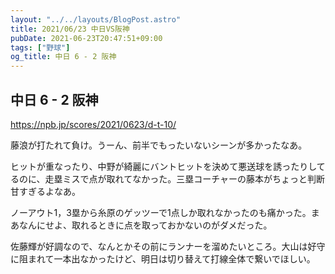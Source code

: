 ```yaml
---
layout: "../../layouts/BlogPost.astro"
title: 2021/06/23 中日VS阪神
pubDate: 2021-06-23T20:47:51+09:00
tags: ["野球"]
og_title: 中日 6 - 2 阪神
---
```


## 中日 6 - 2 阪神

https://npb.jp/scores/2021/0623/d-t-10/


藤浪が打たれて負け。うーん、前半でもったいないシーンが多かったなあ。

ヒットが重なったり、中野が綺麗にバントヒットを決めて悪送球を誘ったりしてるのに、走塁ミスで点が取れてなかった。三塁コーチャーの藤本がちょっと判断甘すぎるよなあ。

ノーアウト1，3塁から糸原のゲッツーで1点しか取れなかったのも痛かった。まあなんにせよ、取れるときに点を取っておかないのがダメだった。

佐藤輝が好調なので、なんとかその前にランナーを溜めたいところ。大山は好守に阻まれて一本出なかったけど、明日は切り替えて打線全体で繋いでほしい。
